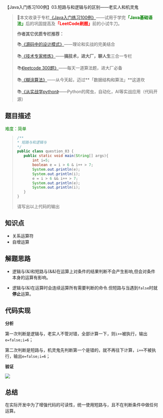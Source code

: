 【Java入门练习100例】03.短路与和逻辑与的区别——老实人和机灵鬼

>🌲本文收录于专栏<font color=orange>[《Java入门练习100例》](https://blog.csdn.net/skylibiao/category_11397973.html?spm=1001.2014.3001.5482)</font>——试用于学完<font color=green><b>「Java基础语法」</b></font>后的巩固提高及<font color=red><b>「LeetCode刷题」</b></font>前的小试牛刀。
>
>**作者其它优质专栏推荐：**
>
>📚[《源码中的设计模式》](https://blog.csdn.net/skylibiao/category_11364358.html?spm=1001.2014.3001.5482)——理论和实战的完美结合
>
>📚[《技术专家修炼》](https://blog.csdn.net/skylibiao/category_11116786.html?spm=1001.2014.3001.5482)——**搞技术，进大厂，聊人生**三合一专栏
>
>📚[《leetcode 300题》](https://blog.csdn.net/skylibiao/category_10867560.html?spm=1001.2014.3001.5482)——每天一道算法题，进大厂必备
>
>📚[《糊涂算法》](https://blog.csdn.net/skylibiao/category_11292502.html?spm=1001.2014.3001.5482)——从今天起，迈过**「数据结构和算法」**这道坎
>
>📚[《从实战学python》](https://blog.csdn.net/skylibiao/category_7934680.html?spm=1001.2014.3001.5482)——Python的爬虫，自动化，AI等实战应用（代码开源）

## 题目描述

<font color=green>难度：简单</font>

>```java
>/**
> * 短路与和逻辑与
> */
>public class question_03 {
>    public static void main(String[] args){
>        int i=5;
>        boolean e = i > 6 & i++ > 7;
>        System.out.println(e);
>        System.out.println(i);
>        e = i > 6 && i++ > 7;
>        System.out.println(e);
>        System.out.println(i);
>    }
>}
>```
>
>请写出以上代码的输出

## 知识点

- 关系运算符
- 自增运算

## 解题思路

- 逻辑与(&)和短路与(&&)在运算上对条件的结果判断不会产生影响,但会对条件本身的运算有影响。

- 逻辑与(&)在运算时会连续运算所有需要判断的命令.但短路与当遇到`false`时就**停止**运算。

## 代码实现

**分析**

第一次判断是逻辑与，老实人不管对错，全部计算一下，则`i++`被执行，输出`e=false;i=6`；

第二次判断是短路与，机灵鬼先判断第一个是错的，就不再往下计算，`i++`不被执行，输出`e=false;i=6`；

**验证**

![](https://yitiaoit.oss-cn-beijing.aliyuncs.com/img/image-20211007152936730.png)

## 总结

在实际开发中为了增强代码的可读性，统一使用短路与，且不在判断条件中做任何运算。

